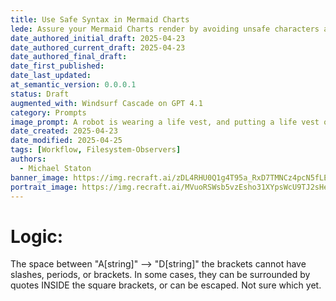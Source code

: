 ```yaml
---
title: Use Safe Syntax in Mermaid Charts
lede: Assure your Mermaid Charts render by avoiding unsafe characters and syntax while writing technical documentation
date_authored_initial_draft: 2025-04-23
date_authored_current_draft: 2025-04-23
date_authored_final_draft: 
date_first_published: 
date_last_updated: 
at_semantic_version: 0.0.0.1
status: Draft
augmented_with: Windsurf Cascade on GPT 4.1
category: Prompts
image_prompt: A robot is wearing a life vest, and putting a life vest on a business man and business woman as they are in a little paddle boat at sea.
date_created: 2025-04-23
date_modified: 2025-04-25
tags: [Workflow, Filesystem-Observers]
authors:
  - Michael Staton
banner_image: https://img.recraft.ai/zDL4RHU0Q1g4T95a_RxD7TMNCz4pcN5fLEiUualsxwM/rs:fit:2048:1024:0/raw:1/plain/abs://external/images/236ad8a5-42dd-49bf-849d-145abdd6e13b
portrait_image: https://img.recraft.ai/MVuoRSWsb5vzEsho31XYpsWcU9TJ2sHeBk8JAP06hpA/rs:fit:1024:1820:0/raw:1/plain/abs://external/images/07e83190-d5db-4e8b-8c7c-563cc072d23c
---
```


# Logic:

The space between "A[string]" --> "D[string]" the brackets cannot have slashes, periods, or brackets. In some cases, they can be surrounded by quotes INSIDE the square brackets, or can be escaped.  Not sure which yet.   